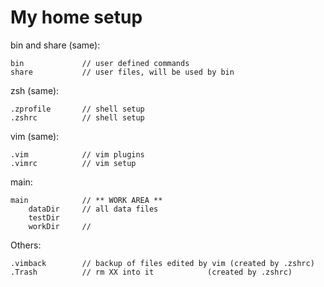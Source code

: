 
# My home setup

bin and share (same):

    bin             // user defined commands
    share           // user files, will be used by bin

zsh (same):

    .zprofile       // shell setup
    .zshrc          // shell setup

vim (same):

    .vim            // vim plugins
    .vimrc          // vim setup

main:

    main            // ** WORK AREA **
        dataDir     // all data files
        testDir
        workDir     // 

Others:

    .vimback        // backup of files edited by vim (created by .zshrc)
    .Trash          // rm XX into it            (created by .zshrc)

